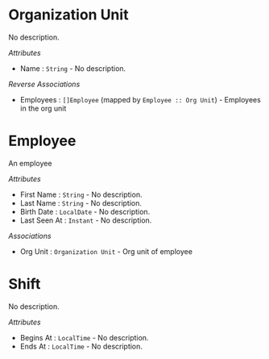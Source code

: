 # Organization Unit

No description.

_Attributes_

* Name : `String` - No description.



_Reverse Associations_

* Employees : `[]Employee` (mapped by `Employee :: Org Unit`) - Employees in the org unit


# Employee

An employee

_Attributes_

* First Name : `String` - No description.
* Last Name : `String` - No description.
* Birth Date : `LocalDate` - No description.
* Last Seen At : `Instant` - No description.


_Associations_

* Org Unit : `Organization Unit` - Org unit of employee



# Shift

No description.

_Attributes_

* Begins At : `LocalTime` - No description.
* Ends At : `LocalTime` - No description.




